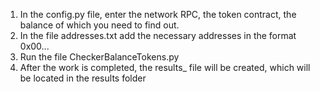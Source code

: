 1. In the config.py file, enter the network RPC, the token contract, the balance of which you need to find out.
2. In the file addresses.txt add the necessary addresses in the format 0x00...
3. Run the file CheckerBalanceTokens.py
4. After the work is completed, the results_ file will be created, which will be located in the results folder
